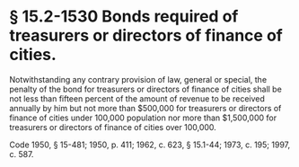 # § 15.2-1530 Bonds required of treasurers or directors of finance of cities.

<p>Notwithstanding any contrary provision of law, general or special, the penalty of the bond for treasurers or directors of finance of cities shall be not less than fifteen percent of the amount of revenue to be received annually by him but not more than $500,000 for treasurers or directors of finance of cities under 100,000 population nor more than $1,500,000 for treasurers or directors of finance of cities over 100,000.</p><p>Code 1950, § 15-481; 1950, p. 411; 1962, c. 623, § 15.1-44; 1973, c. 195; 1997, c. 587.</p>